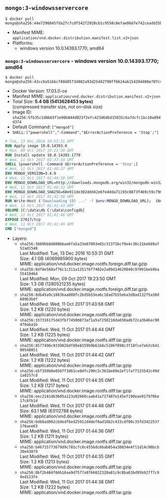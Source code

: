 ## `mongo:3-windowsservercore`

```console
$ docker pull mongo@sha256:44e7290845fda27cfcdf542f2920cb1c9558c0efae06d7e742ceadd35bffe7b7
```

-	Manifest MIME: `application/vnd.docker.distribution.manifest.list.v2+json`
-	Platforms:
	-	windows version 10.0.14393.1770; amd64

### `mongo:3-windowsservercore` - windows version 10.0.14393.1770; amd64

```console
$ docker pull mongo@sha256:43cc6a51bbcf88d85734082a93d25d42790ff6624a615420d400e707c4bf8f9a
```

-	Docker Version: 17.03.0-ce
-	Manifest MIME: `application/vnd.docker.distribution.manifest.v2+json`
-	Total Size: **5.4 GB (5413628453 bytes)**  
	(compressed transfer size, not on-disk size)
-	Image ID: `sha256:5fb35c1d8bb5f1e90b844d023f2efc423d6dbd15031c6a7dcfc1bc10a894d374`
-	Default Command: `["mongod"]`
-	`SHELL`: `["powershell","-Command","$ErrorActionPreference = 'Stop';"]`

```dockerfile
# Tue, 13 Dec 2016 10:53:31 GMT
RUN Apply image 10.0.14393.0
# Mon, 09 Oct 2017 19:23:50 GMT
RUN Install update 10.0.14393.1770
# Wed, 11 Oct 2017 01:37:34 GMT
SHELL [powershell -Command $ErrorActionPreference = 'Stop';]
# Wed, 11 Oct 2017 01:40:27 GMT
ENV MONGO_VERSION=3.4.9
# Wed, 11 Oct 2017 01:40:30 GMT
ENV MONGO_DOWNLOAD_URL=http://downloads.mongodb.org/win32/mongodb-win32-x86_64-2008plus-ssl-3.4.9-signed.msi
# Wed, 11 Oct 2017 01:40:33 GMT
ENV MONGO_DOWNLOAD_SHA256=68e911de302ddd42e6fe4dda71193c8873f469c59c790fffdd645660e8a5b49a
# Wed, 11 Oct 2017 01:41:38 GMT
RUN Write-Host ('Downloading {0} ...' -f $env:MONGO_DOWNLOAD_URL); 	(New-Object System.Net.WebClient).DownloadFile($env:MONGO_DOWNLOAD_URL, 'mongo.msi'); 		Write-Host ('Verifying sha256 ({0}) ...' -f $env:MONGO_DOWNLOAD_SHA256); 	if ((Get-FileHash mongo.msi -Algorithm sha256).Hash -ne $env:MONGO_DOWNLOAD_SHA256) { 		Write-Host 'FAILED!'; 		exit 1; 	}; 		Write-Host 'Installing ...'; 	Start-Process msiexec -Wait 		-ArgumentList @( 			'/i', 			'mongo.msi', 			'/quiet', 			'/qn', 			'INSTALLLOCATION=C:\mongodb', 			'ADDLOCAL=all' 		); 	$env:PATH = 'C:\mongodb\bin;' + $env:PATH; 	[Environment]::SetEnvironmentVariable('PATH', $env:PATH, [EnvironmentVariableTarget]::Machine); 		Write-Host 'Verifying install ...'; 	Write-Host '  mongo --version'; mongo --version; 	Write-Host '  mongod --version'; mongod --version; 		Write-Host 'Removing ...'; 	Remove-Item C:\mongodb\bin\*.pdb -Force; 	Remove-Item C:\windows\installer\*.msi -Force; 	Remove-Item mongo.msi -Force; 		Write-Host 'Complete.';
# Wed, 11 Oct 2017 01:41:43 GMT
VOLUME [C:\data\db C:\data\configdb]
# Wed, 11 Oct 2017 01:41:46 GMT
EXPOSE 27017/tcp
# Wed, 11 Oct 2017 01:41:49 GMT
CMD ["mongod"]
```

-	Layers:
	-	`sha256:3889bb8d808bbae6fa5a33e07093e65c31371bcf9e4c38c21be6b9af52ad1548`  
		Last Modified: Tue, 13 Dec 2016 10:53:31 GMT  
		Size: 4.1 GB (4069985900 bytes)  
		MIME: application/vnd.docker.image.rootfs.foreign.diff.tar.gzip
	-	`sha256:8df8e568af76c1c311a1251f6f7402e2a09d14629840c97091beb9ba55419464`  
		Last Modified: Mon, 09 Oct 2017 19:23:50 GMT  
		Size: 1.3 GB (1280521235 bytes)  
		MIME: application/vnd.docker.image.rootfs.foreign.diff.tar.gzip
	-	`sha256:8db45a9c1883baa808fc2bd5b53ea6c18ad7b55eba3d8ad132f5a38d689b3bdf`  
		Last Modified: Wed, 11 Oct 2017 01:43:58 GMT  
		Size: 1.2 KB (1220 bytes)  
		MIME: application/vnd.docker.image.rootfs.diff.tar.gzip
	-	`sha256:337316175d43fb774500873af1a5af250210da650adb72ca3b46ec90470aba1b`  
		Last Modified: Wed, 11 Oct 2017 01:44:44 GMT  
		Size: 1.2 KB (1225 bytes)  
		MIME: application/vnd.docker.image.rootfs.diff.tar.gzip
	-	`sha256:8577496c933902bdf89e8159b9b61b8c5106f098c3f18fce7eb3c64100548051`  
		Last Modified: Wed, 11 Oct 2017 01:44:42 GMT  
		Size: 1.2 KB (1222 bytes)  
		MIME: application/vnd.docker.image.rootfs.diff.tar.gzip
	-	`sha256:e5f350b8e0567f3d61ce8dfc290c2c361be89e2ef1faf7123542c49d1a8257cd`  
		Last Modified: Wed, 11 Oct 2017 01:44:35 GMT  
		Size: 1.2 KB (1217 bytes)  
		MIME: application/vnd.docker.image.rootfs.diff.tar.gzip
	-	`sha256:eec21414b3605a123a92668caab41a717487e145ef190eae91f970be17c8fb1d`  
		Last Modified: Wed, 11 Oct 2017 01:44:48 GMT  
		Size: 63.1 MB (63112788 bytes)  
		MIME: application/vnd.docker.image.rootfs.diff.tar.gzip
	-	`sha256:6d66ad002cbdedf6ed25912d4def0ad10b2c433cdf00c35fd3422537176aee63`  
		Last Modified: Wed, 11 Oct 2017 01:44:36 GMT  
		Size: 1.2 KB (1211 bytes)  
		MIME: application/vnd.docker.image.rootfs.diff.tar.gzip
	-	`sha256:b46715773679d9c781cfc8c4556dc66ab854a30034e4f11d14c96bcb38e43079`  
		Last Modified: Wed, 11 Oct 2017 01:44:35 GMT  
		Size: 1.2 KB (1213 bytes)  
		MIME: application/vnd.docker.image.rootfs.diff.tar.gzip
	-	`sha256:0bf2b484f66b16aa9d7577a9766022320a81c9c8ba63bd95b92ff7c94ed123fe`  
		Last Modified: Wed, 11 Oct 2017 01:44:38 GMT  
		Size: 1.2 KB (1222 bytes)  
		MIME: application/vnd.docker.image.rootfs.diff.tar.gzip
